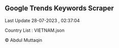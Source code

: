 

## Google Trends Keywords Scraper 
 
Last Update 28-07-2023 , 02:37:04

Country List :
VIETNAM.json



© Abdul Muttaqin 

